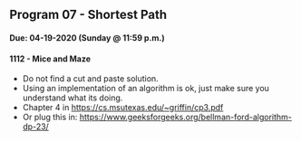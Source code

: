 ## Program 07 - Shortest Path
#### Due: 04-19-2020 (Sunday @ 11:59 p.m.)

#### 1112 - Mice and Maze

- Do not find a cut and paste solution. 
- Using an implementation of an algorithm is ok, just make sure you understand what its doing. 
- Chapter 4 in https://cs.msutexas.edu/~griffin/cp3.pdf
- Or plug this in: https://www.geeksforgeeks.org/bellman-ford-algorithm-dp-23/